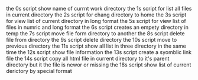 the 0s script show name of currnt work directory
the 1s script for list all files in current directory
the 2s script for chang directory to home
the 3s script for view list of current directory in long format
the 5s script for view list of files in numric and long format
the 6s script creates an empety directory in temp
the 7s script move file form directory to another
the 8s script delete file from directory
the 9s script delete directory
the 10s script move to previous directory
the 11s script show all list in three directory in the same time
the 12s script show file information
the 13s script create a syomblic link file 
the 14s script  copy all html file in current directory to it's parent directory but it the file is newor or missing
the 18s script show list of current derictory by special format 
